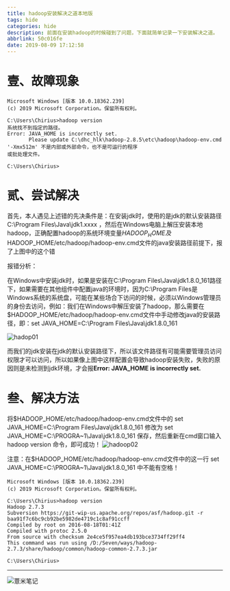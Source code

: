 ```yaml
---
title: hadoop安装解决之道本地版
tags: hide
categories: hide
description: 前面在安装hadoop的时候碰到了问题，下面就简单记录一下安装解决之道。
abbrlink: 50c016fe
date: 2019-08-09 17:12:58
---
```

# 壹、故障现象
```shell script
Microsoft Windows [版本 10.0.18362.239]
(c) 2019 Microsoft Corporation。保留所有权利。

C:\Users\Chirius>hadoop version
系统找不到指定的路径。
Error: JAVA_HOME is incorrectly set.
       Please update C:\dhc_hlk\hadoop-2.8.5\etc\hadoop\hadoop-env.cmd
'-Xmx512m' 不是内部或外部命令，也不是可运行的程序
或批处理文件。
 
C:\Users\Chirius>

```

# 贰、尝试解决
首先，本人遇见上述错的先决条件是：在安装jdk时，使用的是jdk的默认安装路径 C:\Program Files\Java\jdk1.xxxx ，然后在Windows电脑上解压安装本地hadoop，正确配置hadoop的系统环境变量$HADOOP_HOME及$HADOOP_HOME/etc/hadoop/hadoop-env.cmd文件的java安装路径前提下，报了上图中的这个错

报错分析：

在Windows中安装jdk时，如果是安装在C:\Program Files\Java\jdk1.8.0_161路径下，如果需要在其他组件中配置java的环境时，因为C:\Program Files是Windows系统的系统盘，可能在某些场合下访问的时候，必须以Windows管理员的身份去访问，例如：我们在Windows中解压安装了hadoop，那么需要在$HADOOP_HOME/etc/hadoop/hadoop-env.cmd文件中手动修改java的安装路径，即：set JAVA_HOME=C:\Program Files\Java\jdk1.8.0_161

![hadop01](https://eelve.com/upload/2019/7/hadop01-636e38ae52254d1aacef36d96b72de8c.png)

而我们的jdk安装在jdk的默认安装路径下，所以该文件路径有可能需要管理员访问权限才可以访问，所以如果像上图中这样配置会导致hadoop安装失败，失败的原因则是未检测到jdk环境，才会报**Error: JAVA_HOME is incorrectly set.**

# 叁、解决方法
将$HADOOP_HOME/etc/hadoop/hadoop-env.cmd文件中的 set JAVA_HOME=C:\Program Files\Java\jdk1.8.0_161 修改为 set JAVA_HOME=C:\PROGRA~1\Java\jdk1.8.0_161 保存，然后重新在cmd窗口输入 hadoop version 命令，即可成功！
![hadoop02](https://eelve.com/upload/2019/7/hadoop02-67b5b5e127a046e69b18eab65b062949.png)

注意：在$HADOOP_HOME/etc/hadoop/hadoop-env.cmd文件中的这一行 set JAVA_HOME=C:\PROGRA~1\Java\jdk1.8.0_161 中不能有空格！

```shell script
Microsoft Windows [版本 10.0.18362.239]
(c) 2019 Microsoft Corporation。保留所有权利。

C:\Users\Chirius>hadoop version
Hadoop 2.7.3
Subversion https://git-wip-us.apache.org/repos/asf/hadoop.git -r baa91f7c6bc9cb92be5982de4719c1c8af91ccff
Compiled by root on 2016-08-18T01:41Z
Compiled with protoc 2.5.0
From source with checksum 2e4ce5f957ea4db193bce3734ff29ff4
This command was run using /D:/Seven/ways/hadoop-2.7.3/share/hadoop/common/hadoop-common-2.7.3.jar

C:\Users\Chirius>
```

---

![薏米笔记](https://image.eelve.com/eblog/eblog-b269767ff45b4e01a1c380e38898c1c0.png)
